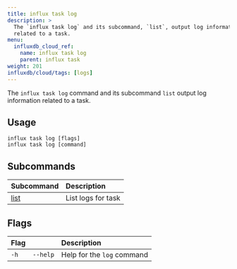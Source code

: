 ```yaml
---
title: influx task log
description: >
  The `influx task log` and its subcommand, `list`, output log information
  related to a task.
menu:
  influxdb_cloud_ref:
    name: influx task log
    parent: influx task
weight: 201
influxdb/cloud/tags: [logs]
---
```


The `influx task log` command and its subcommand `list` output log information related to a task.

## Usage
```
influx task log [flags]
influx task log [command]
```

## Subcommands
| Subcommand                                       | Description        |
|:----------                                       |:-----------        |
| [list](/influxdb/cloud/reference/cli/influx/task/log/list) | List logs for task |

## Flags
| Flag |          | Description                |
|:---- |:---      |:-----------                |
| `-h` | `--help` | Help for the `log` command |
